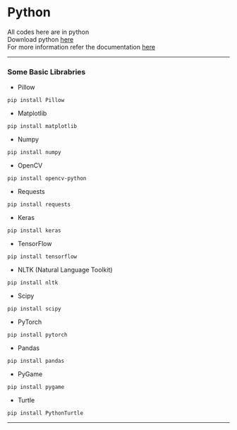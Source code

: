 # Python

All codes here are in python  
Download python [here](https://www.python.org/downloads/)  
For more information refer the documentation [here](https://docs.python.org/3/)  

-----

### Some Basic Librabries 
* Pillow  
~~~
pip install Pillow
~~~
* Matplotlib  
~~~
pip install matplotlib
~~~
* Numpy  
~~~
pip install numpy
~~~
* OpenCV  
~~~
pip install opencv-python
~~~
* Requests  
~~~
pip install requests
~~~
* Keras  
~~~
pip install keras
~~~
* TensorFlow  
~~~
pip install tensorflow
~~~
* NLTK (Natural Language Toolkit)  
~~~
pip install nltk
~~~
* Scipy  
~~~
pip install scipy
~~~
* PyTorch  
~~~
pip install pytorch
~~~
* Pandas  
~~~
pip install pandas
~~~
* PyGame  
~~~
pip install pygame
~~~
* Turtle  
~~~
pip install PythonTurtle
~~~

-----

